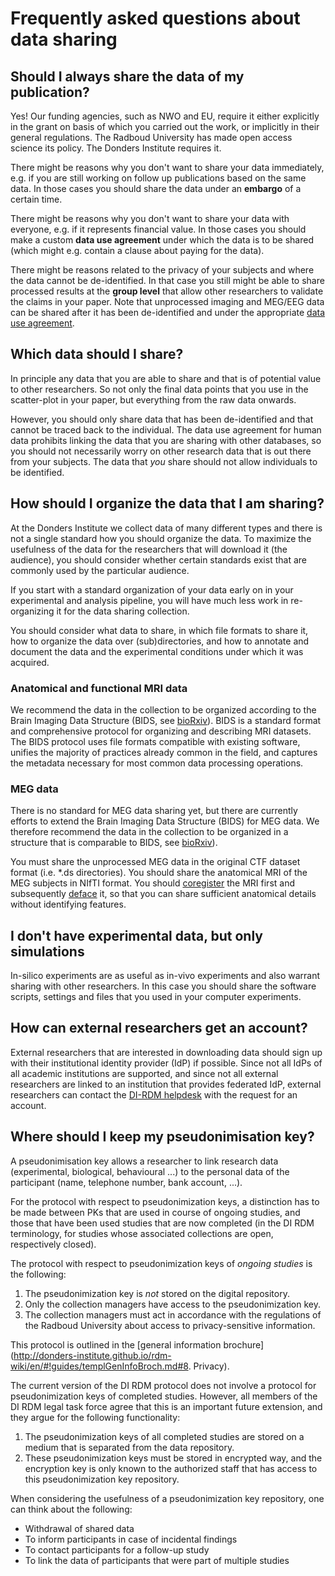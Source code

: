 # Frequently asked questions about data sharing

## Should I always share the data of my publication?

Yes! Our funding agencies, such as NWO and EU, require it either explicitly in the grant on basis of which you carried out the work, or implicitly in their general regulations. The Radboud University has made open access science its policy. The Donders Institute requires it.

There might be reasons why you don't want to share your data immediately, e.g. if you are still working on follow up publications based on the same data. In those cases you should share the data under an **embargo** of a certain time.

There might be reasons why you don't want to share your data with everyone, e.g. if it represents financial value. In those cases you should make a custom **data use agreement** under which the data is to be shared (which might e.g. contain a clause about paying for the data).

There might be reasons related to the privacy of your subjects and where the data cannot be de-identified. In that case you still might be able to share processed results at the **group level** that allow other researchers to validate the claims in your paper. Note that unprocessed imaging and MEG/EEG data can be shared after it has been de-identified and under the appropriate [data use agreement](../guides/sharing.md).

## Which data should I share?

In principle any data that you are able to share and that is of potential value to other researchers. So not only the final data points that you use in the scatter-plot in your paper, but everything from the raw data onwards.

However, you should only share data that has been de-identified and that cannot be traced back to the individual. The data use agreement for human data prohibits linking the data that you are sharing with other databases, so you should not necessarily worry on other research data that is out there from your subjects. The data that *you* share should not allow individuals to be identified.

## How should I organize the data that I am sharing?

At the Donders Institute we collect data of many different types and there is not a single standard how you should organize the data. To maximize the usefulness of the data for the researchers that will download it (the audience), you should consider whether certain standards exist that are commonly used by the particular audience.

If you start with a standard organization of your data early on in your experimental and analysis pipeline, you will have much less work in re-organizing it for the data sharing collection.

You should consider what data to share, in which file formats to share it, how to organize the data over (sub)directories, and how to annotate and document the data and the experimental conditions under which it was acquired.

### Anatomical and functional MRI data

We recommend the data in the collection to be organized according to the Brain Imaging Data Structure (BIDS, see [bioRxiv](http://dx.doi.org/10.1101/034561)). BIDS is a standard format and comprehensive protocol for organizing and describing MRI datasets. The BIDS protocol uses file formats compatible with existing software, unifies the majority of practices already common in the field, and captures the metadata necessary for most common data processing operations.

### MEG data

There is no standard for MEG data sharing yet, but there are currently efforts to extend the Brain Imaging Data Structure (BIDS) for MEG data. We therefore recommend the data in the collection to be organized in a structure that is comparable to BIDS, see  [bioRxiv](http://dx.doi.org/10.1101/034561)).

You must share the unprocessed MEG data in the original CTF dataset format (i.e. *.ds directories). You should share the anatomical MRI of the MEG subjects in NIfTI format. You should [coregister](http://www.fieldtriptoolbox.org/faq/how_to_coregister_an_anatomical_mri_with_the_gradiometer_or_electrode_positions) the MRI first and subsequently [deface](http://www.fieldtriptoolbox.org/faq/how_can_i_anonimize_an_anatomical_mri) it, so that you can share sufficient anatomical details without identifying features.

## I don't have experimental data, but only simulations

In-silico experiments are as useful as in-vivo experiments and also warrant sharing with other researchers. In this case you should share the software scripts, settings and files that you used in your computer experiments.

## How can external researchers get an account?

External researchers that are interested in downloading data should sign up with their institutional identity provider (IdP) if possible. Since not all IdPs of all academic institutions are supported, and since not all external researchers are linked to an institution that provides federated IdP, external researchers can contact the [DI-RDM helpdesk](mailto:dirdm.helpdesk@gmail.com) with the request for an account.


## Where should I keep my pseudonimisation key?

A pseudonimisation key allows a researcher to link research data (experimental, biological, behavioural ...) to the personal data of the participant (name, telephone number, bank account, ...).    

For the protocol with respect to pseudonimization keys, a distinction has to be made between PKs that are used in course of ongoing studies, and those that have been used studies that are now completed (in the DI RDM terminology, for studies whose associated collections are open, respectively closed).

The protocol with respect to pseudonimization keys of _ongoing studies_ is the following:

1. The pseudonimization key is _not_ stored on the digital repository.
2. Only the collection managers have access to the pseudonimization key.
3. The collection managers must act in accordance with the regulations of the Radboud University about access to privacy-sensitive information.

This protocol is outlined in the [general information brochure](http://donders-institute.github.io/rdm-wiki/en/#!guides/templGenInfoBroch.md#8. Privacy).

The current version of the DI RDM protocol does not involve a protocol for pseudonimization keys of completed studies. However, all members of the DI RDM legal task force agree that this is an important future extension, and they argue for the following functionality:

1. The pseudonimization keys of all completed studies are stored on a medium that is separated from the data repository.
2. These pseudonimization keys must be stored in encrypted way, and the encryption key is only known to the authorized staff that has access to this pseudonimization key repository. 

When considering the usefulness of a pseudonimization key repository, one can think about the following:
* Withdrawal of shared data
* To inform participants in case of incidental findings
* To contact participants for a follow-up study
* To link the data of participants that were part of multiple studies 



